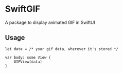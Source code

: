 # SwiftGIF
A package to display animated GIF in SwiftUI

## Usage

    let data = /* your gif data, wherever it's stored */

    var body: some View {
        GIFView(data)
    }
